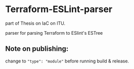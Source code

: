 # Terraform-ESLint-parser

part of Thesis on IaC on ITU.

parser for parsing Terraform to ESlint's ESTree

## Note on publishing:
change to `"type": "module"` before running build & release.
